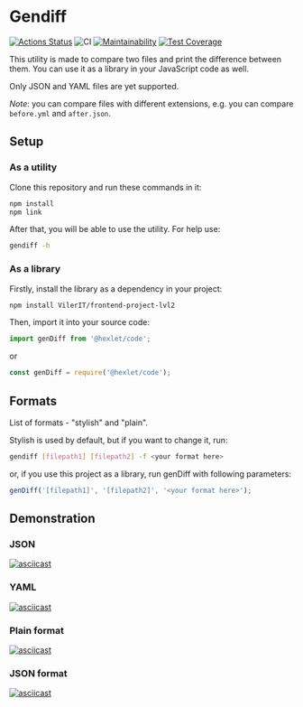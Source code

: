 # Gendiff
[![Actions Status](https://github.com/VilerIT/frontend-project-lvl2/workflows/hexlet-check/badge.svg)](https://github.com/VilerIT/frontend-project-lvl2/actions)
![CI](https://github.com/VilerIT/frontend-project-lvl2/workflows/CI/badge.svg)
[![Maintainability](https://api.codeclimate.com/v1/badges/cf227cf977c60b70f186/maintainability)](https://codeclimate.com/github/VilerIT/frontend-project-lvl2/maintainability)
[![Test Coverage](https://api.codeclimate.com/v1/badges/cf227cf977c60b70f186/test_coverage)](https://codeclimate.com/github/VilerIT/frontend-project-lvl2/test_coverage)

This utility is made to compare two files and print the difference between them. You can use it as a library in your JavaScript code as well.

Only JSON and YAML files are yet supported.

*Note*: you can compare files with different extensions, e.g. you can compare ``before.yml`` and ``after.json``.

## Setup

### As a utility

Clone this repository and run these commands in it:

```sh
npm install
npm link
```

After that, you will be able to use the utility. For help use:

```sh
gendiff -h
```
### As a library

Firstly, install the library as a dependency in your project:

```sh
npm install VilerIT/frontend-project-lvl2
```

Then, import it into your source code:

```js
import genDiff from '@hexlet/code';
```

or

```js
const genDiff = require('@hexlet/code');
```

## Formats

List of formats - "stylish" and "plain".

Stylish is used by default, but if you want to change it, run:

```sh
gendiff [filepath1] [filepath2] -f <your format here>
```

or, if you use this project as a library, run genDiff with following parameters:

```js
genDiff('[filepath1]', '[filepath2]', '<your format here>');
```

## Demonstration

### JSON

[![asciicast](https://asciinema.org/a/bcqipB5pnps8DkZCTtJV83mMw.svg)](https://asciinema.org/a/bcqipB5pnps8DkZCTtJV83mMw)

### YAML

[![asciicast](https://asciinema.org/a/uMnQ0sEOB229PAkzSJrQ1R92A.svg)](https://asciinema.org/a/uMnQ0sEOB229PAkzSJrQ1R92A)

### Plain format

[![asciicast](https://asciinema.org/a/qRTAD5gfZuBxF2b6kkQVkEC9Q.svg)](https://asciinema.org/a/qRTAD5gfZuBxF2b6kkQVkEC9Q)

### JSON format

[![asciicast](https://asciinema.org/a/Ohj5UsBSXEIFuUpUxrpiLnTh5.svg)](https://asciinema.org/a/Ohj5UsBSXEIFuUpUxrpiLnTh5)
